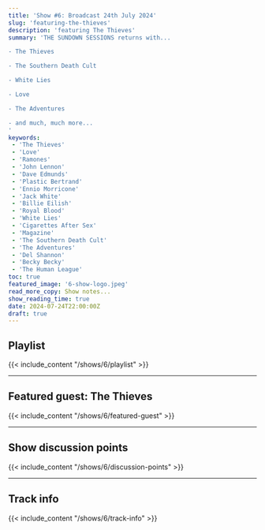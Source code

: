 ```yaml
---
title: 'Show #6: Broadcast 24th July 2024'
slug: 'featuring-the-thieves'
description: 'featuring The Thieves'
summary: 'THE SUNDOWN SESSIONS returns with...

- The Thieves

- The Southern Death Cult

- White Lies

- Love

- The Adventures

- and much, much more...
'
keywords:
 - 'The Thieves'
 - 'Love'
 - 'Ramones'
 - 'John Lennon'
 - 'Dave Edmunds'
 - 'Plastic Bertrand'
 - 'Ennio Morricone'
 - 'Jack White'
 - 'Billie Eilish'
 - 'Royal Blood'
 - 'White Lies'
 - 'Cigarettes After Sex'
 - 'Magazine'
 - 'The Southern Death Cult'
 - 'The Adventures'
 - 'Del Shannon'
 - 'Becky Becky'
 - 'The Human League'
toc: true
featured_image: '6-show-logo.jpeg'
read_more_copy: Show notes...
show_reading_time: true
date: 2024-07-24T22:00:00Z
draft: true
---
```


## Playlist
{{< include_content "/shows/6/playlist" >}}

---

## Featured guest: The Thieves
{{< include_content "/shows/6/featured-guest" >}}

---

## Show discussion points
{{< include_content "/shows/6/discussion-points" >}}

---

## Track info
{{< include_content "/shows/6/track-info" >}}
